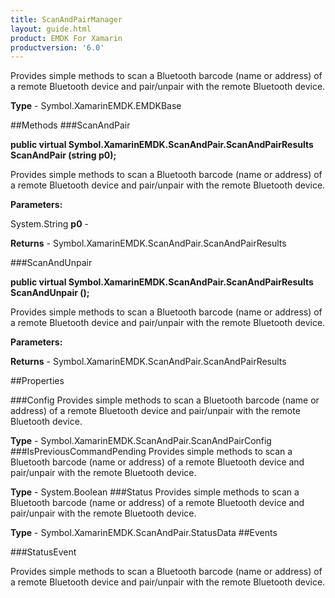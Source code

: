 ```yaml
---
title: ScanAndPairManager
layout: guide.html
product: EMDK For Xamarin 
productversion: '6.0' 
---
```

Provides simple methods to scan a Bluetooth barcode (name or address) of a remote Bluetooth device and pair/unpair with the remote Bluetooth device.

**Type** - Symbol.XamarinEMDK.EMDKBase

##Methods
###ScanAndPair

**public virtual Symbol.XamarinEMDK.ScanAndPair.ScanAndPairResults ScanAndPair (string p0);**

Provides simple methods to scan a Bluetooth barcode (name or address) of a remote Bluetooth device and pair/unpair with the remote Bluetooth device.

**Parameters:**

System.String **p0**  - 
        

**Returns** - Symbol.XamarinEMDK.ScanAndPair.ScanAndPairResults

###ScanAndUnpair

**public virtual Symbol.XamarinEMDK.ScanAndPair.ScanAndPairResults ScanAndUnpair ();**

Provides simple methods to scan a Bluetooth barcode (name or address) of a remote Bluetooth device and pair/unpair with the remote Bluetooth device.

**Parameters:**

**Returns** - Symbol.XamarinEMDK.ScanAndPair.ScanAndPairResults

##Properties

###Config
Provides simple methods to scan a Bluetooth barcode (name or address) of a remote Bluetooth device and pair/unpair with the remote Bluetooth device.

**Type** - Symbol.XamarinEMDK.ScanAndPair.ScanAndPairConfig
###IsPreviousCommandPending
Provides simple methods to scan a Bluetooth barcode (name or address) of a remote Bluetooth device and pair/unpair with the remote Bluetooth device.

**Type** - System.Boolean
###Status
Provides simple methods to scan a Bluetooth barcode (name or address) of a remote Bluetooth device and pair/unpair with the remote Bluetooth device.

**Type** - Symbol.XamarinEMDK.ScanAndPair.StatusData
##Events

###StatusEvent

Provides simple methods to scan a Bluetooth barcode (name or address) of a remote Bluetooth device and pair/unpair with the remote Bluetooth device.

